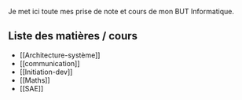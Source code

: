 Je met ici toute mes prise de note et cours de mon BUT Informatique.
## Liste des matières / cours
- [[Architecture-système]]
- [[communication]]
- [[Initiation-dev]]
- [[Maths]]
- [[SAE]]